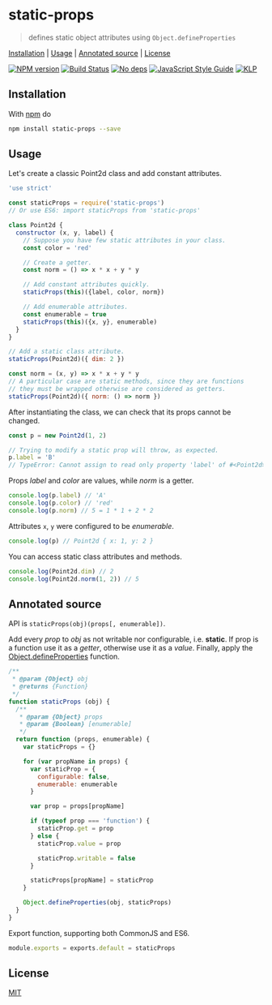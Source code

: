 # static-props

> defines static object attributes using `Object.defineProperties`

[Installation](#installation) |
[Usage](#usage) |
[Annotated source](#annotated-source) |
[License](#license)

[![NPM version](https://badge.fury.io/js/static-props.svg)](http://badge.fury.io/js/static-props)
[![Build Status](https://travis-ci.org/fibo/static-props.svg?branch=master)](https://travis-ci.org/fibo/static-props?branch=master)
[![No deps](https://img.shields.io/badge/dependencies-none-green.svg)](https://github.com/fibo/strict-mode)
[![JavaScript Style Guide](https://img.shields.io/badge/code_style-standard-brightgreen.svg)](https://standardjs.com)
[![KLP](https://img.shields.io/badge/kiss-literate-orange.svg)](http://g14n.info/kiss-literate-programming)

## Installation

With [npm](https://npmjs.org/) do

```bash
npm install static-props --save
```

## Usage

Let's create a classic Point2d class and add constant attributes.

```js
'use strict'

const staticProps = require('static-props')
// Or use ES6: import staticProps from 'static-props'

class Point2d {
  constructor (x, y, label) {
    // Suppose you have few static attributes in your class.
    const color = 'red'

    // Create a getter.
    const norm = () => x * x + y * y

    // Add constant attributes quickly.
    staticProps(this)({label, color, norm})

    // Add enumerable attributes.
    const enumerable = true
    staticProps(this)({x, y}, enumerable)
  }
}

// Add a static class attribute.
staticProps(Point2d)({ dim: 2 })

const norm = (x, y) => x * x + y * y
// A particular case are static methods, since they are functions
// they must be wrapped otherwise are considered as getters.
staticProps(Point2d)({ norm: () => norm })
```

After instantiating the class, we can check that its props cannot be changed.

```js
const p = new Point2d(1, 2)

// Trying to modify a static prop will throw, as expected.
p.label = 'B'
// TypeError: Cannot assign to read only property 'label' of #<Point2d>
```

Props *label* and *color* are values, while *norm* is a getter.

```js
console.log(p.label) // 'A'
console.log(p.color) // 'red'
console.log(p.norm) // 5 = 1 * 1 + 2 * 2
```

Attributes `x`, `y` were configured to be *enumerable*.

```js
console.log(p) // Point2d { x: 1, y: 2 }
```

You can access static class attributes and methods.

```js
console.log(Point2d.dim) // 2
console.log(Point2d.norm(1, 2)) // 5
```

## Annotated source

API is `staticProps(obj)(props[, enumerable])`.

Add every *prop* to *obj* as not writable nor configurable, i.e. **static**.
If prop is a function use it as a *getter*, otherwise use it as a *value*.
Finally, apply the [Object.defineProperties](https://developer.mozilla.org/it/docs/Web/JavaScript/Reference/Global_Objects/Object/defineProperties) function.

```javascript
/**
 * @param {Object} obj
 * @returns {Function}
 */
function staticProps (obj) {
  /**
   * @param {Object} props
   * @param {Boolean} [enumerable]
   */
  return function (props, enumerable) {
    var staticProps = {}

    for (var propName in props) {
      var staticProp = {
        configurable: false,
        enumerable: enumerable
      }

      var prop = props[propName]

      if (typeof prop === 'function') {
        staticProp.get = prop
      } else {
        staticProp.value = prop

        staticProp.writable = false
      }

      staticProps[propName] = staticProp
    }

    Object.defineProperties(obj, staticProps)
  }
}
```

Export function, supporting both CommonJS and ES6.

```javascript
module.exports = exports.default = staticProps
```

## License

[MIT](http://g14n.info/mit-license)
